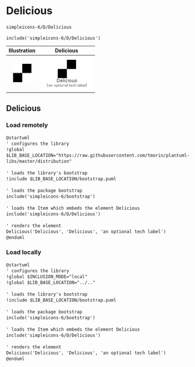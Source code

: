 # Delicious


```text
simpleicons-6/D/Delicious
```

```text
include('simpleicons-6/D/Delicious')
```



| Illustration | Delicious |
| :---: | :---: |
| ![illustration for Illustration](../../simpleicons-6/D/Delicious.png) | ![illustration for Delicious](../../simpleicons-6/D/Delicious.Local.png) |




## Delicious

### Load remotely
```plantuml
@startuml
' configures the library
!global $LIB_BASE_LOCATION="https://raw.githubusercontent.com/tmorin/plantuml-libs/master/distribution"

' loads the library's bootstrap
!include $LIB_BASE_LOCATION/bootstrap.puml

' loads the package bootstrap
include('simpleicons-6/bootstrap')

' loads the Item which embeds the element Delicious
include('simpleicons-6/D/Delicious')

' renders the element
Delicious('Delicious', 'Delicious', 'an optional tech label')
@enduml
```

### Load locally
```plantuml
@startuml
' configures the library
!global $INCLUSION_MODE="local"
!global $LIB_BASE_LOCATION="../.."

' loads the library's bootstrap
!include $LIB_BASE_LOCATION/bootstrap.puml

' loads the package bootstrap
include('simpleicons-6/bootstrap')

' loads the Item which embeds the element Delicious
include('simpleicons-6/D/Delicious')

' renders the element
Delicious('Delicious', 'Delicious', 'an optional tech label')
@enduml
```

